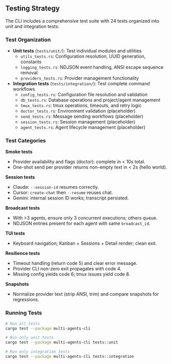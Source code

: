## Testing Strategy

The CLI includes a comprehensive test suite with 24 tests organized into unit and integration tests:

### Test Organization
- **Unit tests** (`tests/unit/`): Test individual modules and utilities
  - `utils_tests.rs`: Configuration resolution, UUID generation, constants
  - `logging_tests.rs`: NDJSON event handling, ANSI escape sequence removal
  - `providers_tests.rs`: Provider management functionality
- **Integration tests** (`tests/integration/`): Test complete command workflows
  - `config_tests.rs`: Configuration file resolution and validation
  - `db_tests.rs`: Database operations and project/agent management
  - `tmux_tests.rs`: tmux operations, timeouts, and retry logic
  - `doctor_tests.rs`: Environment validation (placeholder)
  - `send_tests.rs`: Message sending workflows (placeholder)
  - `session_tests.rs`: Session management (placeholder)
  - `agent_tests.rs`: Agent lifecycle management (placeholder)

### Test Categories

**Smoke tests**
- Provider availability and flags (doctor): complete in < 10s total.
- One-shot send per provider returns non-empty text in < 2s (hello world).

**Session tests**
- Claude: `--session-id` resumes correctly.
- Cursor: `create-chat` then `--resume` reuses chat.
- Gemini: internal session ID works; transcript persisted.

**Broadcast tests**
- With >3 agents, ensure only 3 concurrent executions; others queue.
- NDJSON entries present for each agent with same `broadcast_id`.

**TUI tests**
- Keyboard navigation; Kanban + Sessions + Detail render; clean exit.

**Resilience tests**
- Timeout handling (return code 5) and clear error message.
- Provider CLI non-zero exit propagates with code 4.
- Missing config yields code 6; tmux issues yield code 8.

**Snapshots**
- Normalize provider text (strip ANSI, trim) and compare snapshots for regressions.

### Running Tests
```bash
# Run all tests
cargo test --package multi-agents-cli

# Run only unit tests
cargo test --package multi-agents-cli tests::unit

# Run only integration tests
cargo test --package multi-agents-cli tests::integration
```
